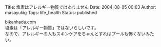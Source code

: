 Title: 塩素はアレルギー物質ではありません
Date: 2004-08-05 00:03
Author: masayukig
Tags: life_health
Status: published

[bikanhada.com](http://www.binkanhada.com/tokusyu/index.html)  
塩素は「アレルギー物質」ではないらしいです。  
なので、アレルギーの人もスキンケアをちゃんとすればプールも怖くないみたい。
